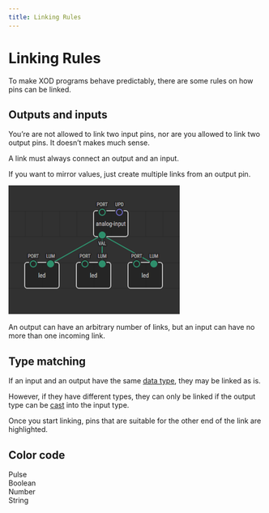 ```yaml
---
title: Linking Rules
---
```


Linking Rules
=============

To make XOD programs behave predictably, there are some rules on how pins can
be linked.

Outputs and inputs
------------------

You’re are not allowed to link two input pins, nor are you allowed to link
two output pins. It doesn’t makes much sense.

A link must always connect an output and an input.

If you want to mirror values, just create multiple links from an output pin.

![Link fan out](./fan-out.patch.png)

An output can have an arbitrary number of links, but an input can have no more
than one incoming link.

Type matching
-------------

If an input and an output have the same [data type](../data-types/), they may
be linked as is.

However, if they have different types, they can only be linked if the output
type can be [cast](/docs/reference/data-types/#casting-rules) into the input type.

Once you start linking, pins that are suitable for the other end of the link
are highlighted.

Color code
----------

<span class="ui purple circular empty label"></span> Pulse<br/>
<span class="ui pink circular empty label"></span>   Boolean<br/>
<span class="ui green circular empty label"></span>  Number<br/>
<span class="ui yellow circular empty label"></span> String<br/>
